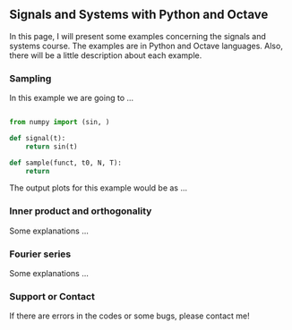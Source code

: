 ## Signals and Systems with Python and Octave

In this page, I will present some examples concerning the signals and systems course. The examples are in Python and Octave languages. Also, there will be a little description about each example.

### Sampling

In this example we are going to ...

```python

from numpy import (sin, )

def signal(t):
    return sin(t)

def sample(funct, t0, N, T):
    return 

```

The output plots for this example would be as ...


### Inner product and orthogonality

Some explanations ...

### Fourier series

Some explanations ...

### Support or Contact

If there are errors in the codes or some bugs, please contact me!
